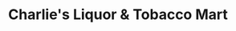 ---
title: "Charlie's Liquor & Tobacco Mart"
url: /cudahy/charlies-liquor-und-tobacco-mart/
shop: Spirituosen
---